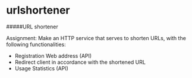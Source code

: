 # urlshortener
#####URL shortener 
 
Assignment: Make an HTTP service that serves to shorten URLs, with the following functionalities: 
 
 * Registration Web address (API)
 * Redirect client in accordance with the shortened URL
 * Usage Statistics (API)
